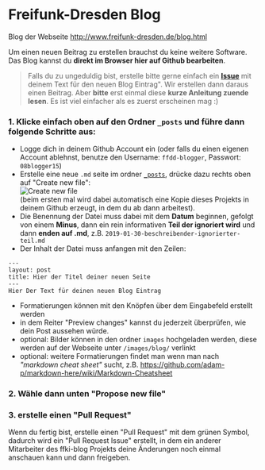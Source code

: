# Freifunk-Dresden Blog
Blog der Webseite http://www.freifunk-dresden.de/blog.html

Um einen neuen Beitrag zu erstellen brauchst du keine weitere Software. Das Blog kannst du **direkt im Browser hier auf Github bearbeiten**.


> Falls du zu ungeduldig bist, erstelle bitte gerne einfach ein **[Issue](https://github.com/Freifunk-Dresden/Blog/issues)** mit deinem Text für den neuen Blog Eintrag". Wir erstellen dann daraus einen Beitrag. Aber **bitte** erst einmal diese **kurze Anleitung zuende lesen**. Es ist viel einfacher als es zuerst erscheinen mag :)

### 1. Klicke einfach oben auf den Ordner `_posts` und führe dann folgende Schritte aus:

  - Logge dich in deinem Github Account ein (oder falls du einen eigenen Account ablehnst, benutze den Username: `ffdd-blogger`, Passwort: `08blogger15`)
  - Erstelle eine neue `.md` seite im ordner [`_posts`](https://github.com/Freifunk-Dresden/Blog/tree/master/_posts), drücke dazu rechts oben auf "Create new file":  
     ![Create new file](https://i.stack.imgur.com/CpbDL.png)  
     (beim ersten mal wird dabei automatisch eine Kopie dieses Projekts in deinem Github erzeugt, in dem du ab dann arbeitest). 
  - Die Benennung der Datei muss dabei mit dem **Datum** beginnen, gefolgt von einem **Minus**, dann ein rein informativen **Teil der ignoriert wird** und dann **enden auf .md**, z.B. `2019-01-30-beschreibender-ignorierter-teil.md`
  - Der Inhalt der Datei muss anfangen mit den Zeilen:
 ```
 ---
 layout: post
 title: Hier der Titel deiner neuen Seite
 ---
 Hier Der Text für deinen neuen Blog Eintrag
 ```
  - Formatierungen können mit den Knöpfen über dem Eingabefeld erstellt werden
  - in dem Reiter "Preview changes" kannst du jederzeit überprüfen, wie dein Post aussehen würde.
  - optional: Bilder können in den ordner `images` hochgeladen werden, diese werden auf der Webseite unter `/images/blog/` verlinkt
  - optional: weitere Formatierungen findet man wenn man nach *"markdown cheat sheet"* sucht, z.B. https://github.com/adam-p/markdown-here/wiki/Markdown-Cheatsheet

### 2. Wähle dann unten "Propose new file"
### 3. erstelle einen "Pull Request"
Wenn du fertig bist, erstelle einen "Pull Request" mit dem grünen Symbol, dadurch wird ein "Pull Request Issue" erstellt, in dem ein anderer Mitarbeiter des ffki-blog Projekts deine Änderungen noch einmal anschauen kann und dann freigeben.
